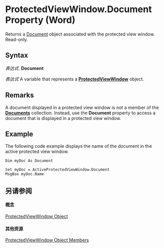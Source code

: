 
# ProtectedViewWindow.Document Property (Word)

Returns a [Document](8d83487a-2345-a036-a916-971c9db5b7fb.md) object associated with the protected view window. Read-only.


## Syntax

 _表达式_. **Document**

 _表达式_ A variable that represents a **[ProtectedViewWindow](d77e80e7-c54e-5954-1586-dacd3c9f7434.md)** object.


## Remarks

A document displayed in a protected view window is not a member of the  **[Documents](7e477cb3-ae65-685a-0083-1826efe86703.md)** collection. Instead, use the **Document** property to access a document that is displayed in a protected view window.


## Example

The following code example displays the name of the document in the active protected view window.


```
Dim myDoc As Document 
 
Set myDoc = ActiveProtectedViewWindow.Document 
MsgBox myDoc.Name
```


## 另请参阅


#### 概念


[ProtectedViewWindow Object](d77e80e7-c54e-5954-1586-dacd3c9f7434.md)
#### 其他资源


[ProtectedViewWindow Object Members](http://msdn.microsoft.com/library/03a8f0c3-f76b-f933-9cae-5a159234c289%28Office.15%29.aspx)
